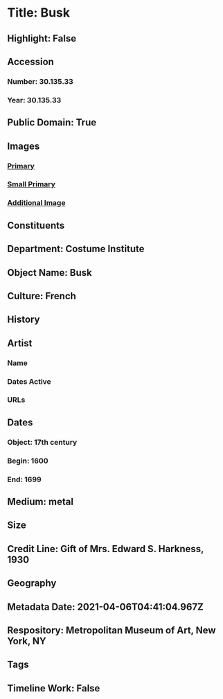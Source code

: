 # Title: Busk
## Highlight: False
## Accession
### Number: 30.135.33
### Year: 30.135.33
## Public Domain: True
## Images
### [Primary](https://images.metmuseum.org/CRDImages/ci/original/30.135.33_F.jpg)
### [Small Primary](https://images.metmuseum.org/CRDImages/ci/web-large/30.135.33_F.jpg)
### [Additional Image](https://images.metmuseum.org/CRDImages/ci/original/30.135.33_d.jpg)
## Constituents
## Department: Costume Institute
## Object Name: Busk
## Culture: French
## History
## Artist
### Name
### Dates Active
### URLs
## Dates
### Object: 17th century
### Begin: 1600
### End: 1699
## Medium: metal
## Size
## Credit Line: Gift of Mrs. Edward S. Harkness, 1930
## Geography
## Metadata Date: 2021-04-06T04:41:04.967Z
## Respository: Metropolitan Museum of Art, New York, NY
## Tags
## Timeline Work: False